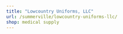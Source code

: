 ```yaml
---
title: "Lowcountry Uniforms, LLC"
url: /summerville/lowcountry-uniforms-llc/
shop: medical supply
---
```

